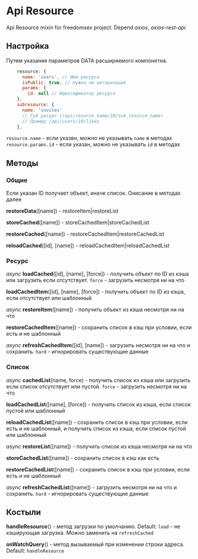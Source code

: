 # Api Resource

Api Resource mixin for freedomsex project. Depend _axios_, _axios-rest-api_

## Настройка

Путем указания параметров DATA расширяемого компонетна.

```js
    resource: {
      name: 'users', // Имя ресурса
      isPublic: true, // Нужна ли авторизация
      params: {
        id: null // Идентификатор ресурса
    },
    subresource: {
      name: 'invites' 
      // Суб ресурс (/api/resurce_name/10/sub_resurce_name)
      // Пример /api/users/10/likes
    },
```

`resource.name` - если указвн, можно не указывать `name` в методах
`resource.params.id` - если указан, можно не указывать `id` в методах

## Методы

### Общие

Если указан ID получает объект, иначе список. Онисание в методах далее

**restoreData**([name]) - restoreItem|restoreList

**storeCached**([name]) - storeCachedItem|storeCachedList

**restoreCached**([name]) - restoreCachedItem|restoreCachedList

**reloadCached**([id], [name]) - reloadCachedItem|reloadCachedList

### Ресурс

_async_ **loadCached**([id], [name], [force]) - получить объект по ID из кэша или загрузить если отсутствует. `force` - загрузить несмотря ни на что

**loadCachedItem**([id], [name], [force]) - получить объект по ID из кэша, если отсутствует или шаблонный

_async_ **restoreItem**([name]) - получить объект из кэша несмотря ни на что

**restoreCachedItem**([name]) - сохранить список в кэш при условии, если есть и не шаблонный  

_async_ **refreshCachedItem**([id], [name]) - загрузить несмотря ни на что и сохранить. `hard` - игнорировать существующие данные

### Список

_async_ **cachedList**(name, force) - получить список из кэша или загрузить если список отсутствует или пустой. `force` - загрузить несмотря ни на что

**loadCachedList**([name], [force]) - получить список из кэша, если список пустой или шаблонный

**reloadCachedList**([name]) - сохранить список в кэш при условии, если есть и не шаблонный, и получить список из кэша, если список пустой или шаблонный

_async_ **restoreList**([name]) - получить список из кэша несмотря ни на что

**storeCachedList**([name]) - сохранить список в кэш как есть  

**restoreCachedList**([name]) - сохранить список в кэш при условии, если есть и не шаблонный  

_async_ **refreshCachedList**([name]) - загрузить несмотря ни на что и сохранить. `hard` - игнорировать существующие данные

## Костыли

**handleResource**() - метод загрузки по умолчанию. Default: `load` - не кэширующая загрузка. Можно заменить на `refreshCached`

**onWatchQuery**() - метод вызываемый при изменении строки адреса. Default: `handleResource`
